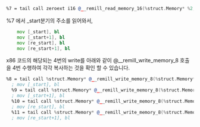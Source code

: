 ```asm
%7 = tail call zeroext i16 @__remill_read_memory_16(%struct.Memory* %2, i32 134512736) #3
```
%7 에서 _start분기의 주소를 읽어와서,


```asm
    mov [_start], bl        
    mov [_start+1], bl     
    mov [re_start], bl    
    mov [re_start+1], bl
```

x86 코드의 해당되는 4번의 write를
아래와 같이 @__remill_write_memory_8 호출을 4번 수행하여 각각 복사하는 것을 확인 할 수 있습니다.

```asm
%8 = tail call %struct.Memory* @__remill_write_memory_8(%struct.Memory* %2, i32 134512736, i8 zeroext -112) #3
  ; mov [_start], bl 
  %9 = tail call %struct.Memory* @__remill_write_memory_8(%struct.Memory* %8, i32 134512737, i8 zeroext -112) #3
  ; mov [_start+1], bl 
  %10 = tail call %struct.Memory* @__remill_write_memory_8(%struct.Memory* %9, i32 134512776, i8 zeroext -112) #3
  ; mov [re_start], bl 
  %11 = tail call %struct.Memory* @__remill_write_memory_8(%struct.Memory* %10, i32 134512777, i8 zeroext -112) #3
  ; mov [re_start+1], bl
```

